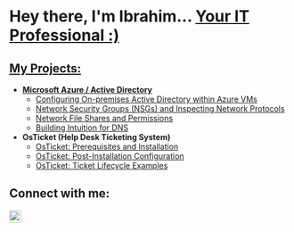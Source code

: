 <h1>Hey there, I'm Ibrahim... <a href="https://linkedin.com/in/Ibrahim-Berikaa"> Your IT Professional :)</h1>

<h2>My Projects:</h2>

- <b>Microsoft Azure / Active Directory</b>
  - [Configuring On-premises Active Directory within Azure VMs](https://github.com/IbrahimBerikaa/Active-Directory)
  - [Network Security Groups (NSGs) and Inspecting Network Protocols](https://github.com/IbrahimBerikaa/Network-Security-Groups-NSGs-and-Inspecting-Network-Protocols)
  - [Network File Shares and Permissions](https://github.com/IbrahimBerikaa/Network-File-Shares-and-Permissions)
  - [Building Intuition for DNS](https://github.com/DanielRodriguezIT/Building-Intuition-for-DNS)
-  <b>OsTicket (Help Desk Ticketing System)</b>
   - [OsTicket: Prerequisites and Installation](https://github.com/IbrahimBerikaa/osticket-prereqs)
   - [OsTicket: Post-Installation Configuration](https://github.com/IbrahimBerikaa/osTicketPostConfiguration)
   - [OsTicket: Ticket Lifecycle Examples](https://github.com/IbrahimBerikaa/osTicket-LifeCycle-Examples)

<h2>Connect with me:</h2>


[<img align="left" alt="Ibrahim | LinkedIn" width="22px" src="https://cdn.jsdelivr.net/npm/simple-icons@v3/icons/linkedin.svg" />][linkedin]



[linkedin]: https://linkedin.com/in/Ibrahim-Berikaa
